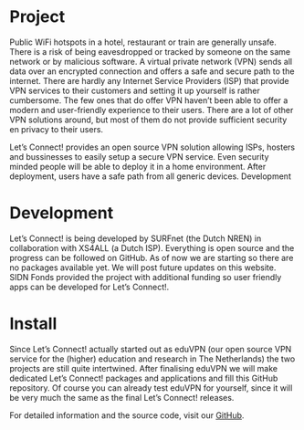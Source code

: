 # Project

Public WiFi hotspots in a hotel, restaurant or train are generally unsafe. There is a risk of being eavesdropped or tracked by someone on the same network or by malicious software. A virtual private network (VPN) sends all data over an encrypted connection and offers a safe and secure path to the internet. There are hardly any Internet Service Providers (ISP) that provide VPN services to their customers and setting it up yourself is rather cumbersome. The few ones that do offer VPN haven’t been able to offer a modern and user-friendly experience to their users. There are a lot of other VPN solutions around, but most of them do not provide sufficient security en privacy to their users.

Let’s Connect! provides an open source VPN solution allowing ISPs, hosters and bussinesses to easily setup a secure VPN service. Even security minded people will be able to deploy it in a home environment. After deployment, users have a safe path from all generic devices.
Development

# Development
Let’s Connect! is being developed by SURFnet (the Dutch NREN) in collaboration with XS4ALL (a Dutch ISP). Everything is open source and the progress can be followed on GitHub. As of now we are starting so there are no packages available yet. We will post future updates on this website. SIDN Fonds provided the project with additional funding so user friendly apps can be developed for Let’s Connect!.

# Install

Since Let’s Connect! actually started out as eduVPN (our open source VPN service for the (higher) education and research in The Netherlands) the two projects are still quite intertwined. After finalising eduVPN we will make dedicated Let’s Connect! packages and applications and fill this GitHub repository. Of course you can already test eduVPN for yourself, since it will be very much the same as the final Let’s Connect! releases.

For detailed information and the source code, visit our [GitHub](https://github.com/eduVPN/documentation).
